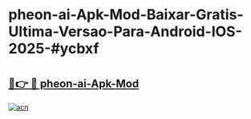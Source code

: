 # pheon-ai-Apk-Mod-Baixar-Gratis-Ultima-Versao-Para-Android-IOS-2025-#ycbxf

# <h2><a href="https://ainizakaria.my?title=pheon-ai-Apk-Mod&ref=24M">🔗👉 🔴 pheon-ai-Apk-Mod</a></h2>

[![acn](https://github.com/user-attachments/assets/0f9c940e-d8b0-45ae-aac7-cd30a18b3e1c)](https://ainizakaria.my?title=pheon-ai-Apk-Mod&ref=24M)

